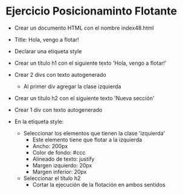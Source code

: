 # Ejercicio Posicionaminto Flotante

* Crear un documento HTML con el nombre index48.html

* Title: Hola, vengo a flotar!
* Declarar una etiqueta style
* Crear un título h1 con el siguiente texto 'Hola, vengo a flotar!'
* Crear 2 divs con texto autogenerado
  * Al primer div agregar la clase izquierda
* Crear un título h2 con el siguiente texto 'Nueva sección'
* Crear 1 div con texto autogenerado
* En la etiqueta style:
  * Seleccionar los elementos que tienen la clase 'izquierda'
    * Este elemento tiene que flotar a la izquierda
    * Ancho: 200px
    * Color de fondo: #ccc
    * Alineado de texto: justify
    * Margen izquierdo: 20px
    * Margen inferior: 20px
  * Seleccionar el título h2
    * Cortar la ejecución de la flotación en ambos sentidos